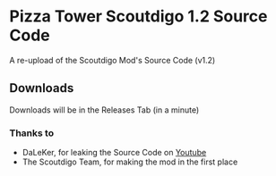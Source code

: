 # Pizza Tower Scoutdigo 1.2 Source Code
A re-upload of the Scoutdigo Mod's Source Code (v1.2)

## Downloads
Downloads will be in the Releases Tab (in a minute)

### Thanks to
- DaLeKer, for leaking the Source Code on [Youtube](https://www.youtube.com/watch?v=eoHOUO1kM8I)
- The Scoutdigo Team, for making the mod in the first place
